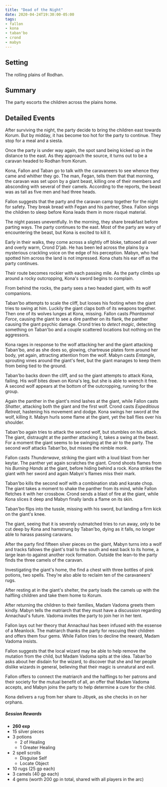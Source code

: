 ```yaml
---
title: "Dead of the Night"
date: 2020-04-24T19:30:00-05:00
tags:
- fallon
- kona
- taban'bo
- crond
- mabyn
---
```


## Setting
The rolling plains of Rodhan.

## Summary
The party escorts the children across the plains home.

<!--more-->
## Detailed Events
After surviving the night, the party decide to bring the children east towards
Korum. But by midday, it has become too hot for the party to continue. They
stop for a meal and a siesta.

Once the party is under way again, the spot sand being kicked up in the distance
to the east. As they approach the source, it turns out to be a caravan headed
to Rodhan from Korum.

Kona, Fallon and Taban go to talk with the caravaneers to see whence they came
and whither they go. The man, Fegan, tells them that that morning, the caravan
was set upon by a giant beast, killing one of their members and absconding with
several of their camels. According to the reports, the beast was as tall as
five men and had three heads.

Fallon suggests that the party and the caravan camp together for the night for
safety. They break bread with Fegan and his partner, Shea. Fallon sings the
children to sleep before Kona leads them in more risqué material.

The night passes uneventfully. In the morning, they share breakfast before
parting ways. The party continues to the east. Most of the party are wary of
encountering the beast, but Kona is excited to kill it.

Early in their walks, they come across a slightly off bloke, tattooed all
over and overly warm, Crond D'jab. He has been led across the plains by a
mysterious crackling voice on the edge of his perception. Mabyn, who had spotted
him across the land is not impressed. Kona chats his ear off as the party
continues.

Their route becomes rockier with each passing mile. As the party climbs up
around a rocky outcropping, Kona's sword begins to complain.

From behind the rocks, the party sees a two headed giant, with its wolf
companions.

Taban'bo attempts to scale the cliff, but looses his footing when the giant
tries to swing at him. Luckily the giant claps both of its weapons together.
Then one of its wolves lunges at Kona, missing. Fallon casts *Phantasmal Force*,
causing the giant to see a dire panther on its flank, the panther causing the
giant psychic damage. Crond tries to *detect magic*, detecting something on
Taban'bo and a couple scattered locations but nothing on the aggressors.

Kona rages in response to the wolf attacking her and the giant attacking
Taban'bo, and as she does so, glowing, chartreuse plates form around her body,
yet again, attracting attention from the wolf. Mabyn casts *Entangle*, sprouting
vines around the giant's feet, but the giant manages to keep them from being
tied to the ground.

Taban'bo backs down the cliff, and so the giant attempts to attack Kona,
failing. His wolf bites down on Kona's leg, but she is able to wrench it free.
A second wolf appears at the bottom of the outcropping, running for the group.

Again the panther in the giant's mind lashes at the giant, while Fallon casts
*Shatter*, attacking both the giant and the first wolf. Crond casts
*Expeditious Retreat*, hastening his movement and dodge. Kona swings her sword
at the wolf, killing it. Mabyn hurls some flame at the giant, yet the ball
flies over his shoulder.

Taban'bo again tries to attack the second wolf, but stumbles on his attack. The
giant, distraught at the panther attacking it, takes a swing at the beast. For
a moment the giant seems to be swinging at the air to the party. The second wolf
attacks Taban'bo, but misses the nimble monk.

Fallon casts *Thunderwave*, striking the giant with a loud blast from her
keytar. The panther yet again scratches the giant. Crond shoots flames from his
*Burning Hands* at the giant, before hiding behind a rock. Kona strikes the
giant with her sword and again Mabyn's flames miss their mark.

Taban'bo kills the second wolf with a combination stab and karate chop. The
giant takes a moment to shake the panther from its mind, while Fallon fletches
it with her crossbow. Crond sends a blast of fire at the giant, while Kona
slices it deep and Mabyn finally lands a flame on its skin.

Taban'bo flips into the tussle, missing with his sword, but landing a firm kick
on the giant's knee.

The giant, seeing that it is severely outmatched tries to run away, only to be
cut deep by Kona and hamstrung by Taban'bo, dying as it falls, no longer able
to harass passing caravans.

After the party find fifteen silver pieces on the giant, Mabyn turns into a
wolf and tracks fallows the giant's trail to the south and east back to its
home, a large lean-to against another rock formation. Outside the lean-to
the party finds the three camels of the caravan.

Investigating the giant's home, the find a chest with three bottles of pink
potions, two spells. They're also able to reclaim ten of the caravaneers'
rugs.

After resting at in the giant's shelter, the party loads the camels up with
the halfling children and take them home to Korum.

After returning the children to their families, Madam Vadoma greets them
kindly. Mabyn tells the matriarch that they must have a discussion regarding
Annachaul's future. Vadoma invites the party to join her in her tent.

Fallon lays out her theory that Annachaul has been infused with the essense of
a Meanlock. The matriarch thanks the party for rescuing their children and
offers them four gems. While Fallon tries to decline the reward, Madam Vadoma
insists.

Fallon suggests that the local wizard may be able to help remove the mutation
from the child, but Madam Vadoma spits at the idea. Taban'bo asks about her
disdain for the wizard, to discover that she and her people dislike wizards in
general, believing that their magic is unnatural and evil.

Fallon offers to connect the matriarch and the halflings to her patrons and
their society for the mutual benefit of all, an offer that Madam Vadoma
accepts, and Mabyn joins the party to help determine a cure for the child.

Kona delivers a rug from her share to Jibyek, as she checks in on her orphans.

##### Session Rewards
* **260 exp**
* 15 silver pieces
* 3 potions
  * 2 of Healing
  * 1 Greater Healing
* 2 spell scrolls
  * Disguise Self
  * Locate Object
* 10 rugs (25 gp each)
* 3 camels (40 gp each)
* 4 gems (worth 200 gp in total, shared with all players in the arc)

<!-- 61g, 9s, 1c to players of this session, +4c to Tullius -->
<!-- 25 gold to each player of the arc -->
